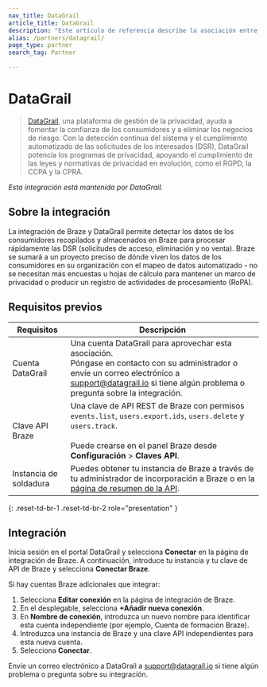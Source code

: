 ```yaml
---
nav_title: DataGrail
article_title: DataGrail
description: "Este artículo de referencia describe la asociación entre Braze y DataGrail, una plataforma de gestión de la privacidad, que permite detectar los datos de los consumidores recopilados y almacenados en Braze para procesar rápidamente las DSR."
alias: /partners/datagrail/
page_type: partner
search_tag: Partner

---
```


# DataGrail

> [DataGrail](https://www.datagrail.io/), una plataforma de gestión de la privacidad, ayuda a fomentar la confianza de los consumidores y a eliminar los negocios de riesgo. Con la detección continua del sistema y el cumplimiento automatizado de las solicitudes de los interesados (DSR), DataGrail potencia los programas de privacidad, apoyando el cumplimiento de las leyes y normativas de privacidad en evolución, como el RGPD, la CCPA y la CPRA. 

_Esta integración está mantenida por DataGrail._

## Sobre la integración

La integración de Braze y DataGrail permite detectar los datos de los consumidores recopilados y almacenados en Braze para procesar rápidamente las DSR (solicitudes de acceso, eliminación y no venta). Braze se sumará a un proyecto preciso de dónde viven los datos de los consumidores en su organización con el mapeo de datos automatizado - no se necesitan más encuestas u hojas de cálculo para mantener un marco de privacidad o producir un registro de actividades de procesamiento (RoPA). 

## Requisitos previos

| Requisitos | Descripción |
|---|---|
| Cuenta DataGrail | Una cuenta DataGrail para aprovechar esta asociación.<br>Póngase en contacto con su administrador o envíe un correo electrónico a support@datagrail.io si tiene algún problema o pregunta sobre la integración. |
| Clave API Braze | Una clave de API REST de Braze con permisos `events.list`, `users.export.ids`, `users.delete` y `users.track`.<br><br>Puede crearse en el panel Braze desde **Configuración** > **Claves API**. |
| Instancia de soldadura | Puedes obtener tu instancia de Braze a través de tu administrador de incorporación a Braze o en la [página de resumen de la API]({{site.baseurl}}/api/basics/#endpoints). |
{: .reset-td-br-1 .reset-td-br-2 role="presentation" }

## Integración

Inicia sesión en el portal DataGrail y selecciona **Conectar** en la página de integración de Braze. A continuación, introduce tu instancia y tu clave de API de Braze y selecciona **Conectar Braze**.

Si hay cuentas Braze adicionales que integrar:
1. Selecciona **Editar conexión** en la página de integración de Braze.
2. En el desplegable, selecciona **+Añadir nueva conexión**.
3. En **Nombre de conexión**, introduzca un nuevo nombre para identificar esta cuenta independiente (por ejemplo, Cuenta de formación Braze).
4. Introduzca una instancia de Braze y una clave API independientes para esta nueva cuenta.
5. Selecciona **Conectar**.

Envíe un correo electrónico a DataGrail a support@datagrail.io si tiene algún problema o pregunta sobre su integración.

